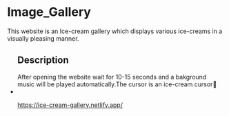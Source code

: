 # Image_Gallery
This website is an Ice-cream gallery which displays various ice-creams in a visually pleasing manner.

<ul>
  <h2><b>Description</b></h2>
    After opening the website wait for 10-15 seconds and a bakground music will be played automatically.The cursor is an ice-cream cursor🍦
  <li></li>

https://ice-cream-gallery.netlify.app/
